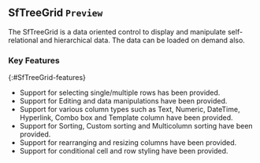 ## SfTreeGrid `Preview`

The SfTreeGrid is a data oriented control to display and manipulate self-relational and hierarchical data. The data can be loaded on demand also.

### Key Features

{:#SfTreeGrid-features}

* Support for selecting single/multiple rows has been provided.
* Support for Editing and data manipulations have been provided.
* Support for various column types such as Text, Numeric, DateTime, Hyperlink, Combo box and Template column have been provided.
* Support for Sorting, Custom sorting and Multicolumn sorting have been provided.
* Support for rearranging and resizing columns have been provided.
* Support for conditional cell and row styling have been provided.

